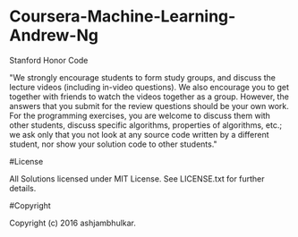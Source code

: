 # Coursera-Machine-Learning-Andrew-Ng

Stanford Honor Code

"We strongly encourage students to form study groups, and discuss the lecture videos (including in-video questions). We also encourage you to get together with friends to watch the videos together as a group. However, the answers that you submit for the review questions should be your own work. For the programming exercises, you are welcome to discuss them with other students, discuss specific algorithms, properties of algorithms, etc.; we ask only that you not look at any source code written by a different student, nor show your solution code to other students."

#License

All Solutions licensed under MIT License. See LICENSE.txt for further details.

#Copyright

Copyright (c) 2016 ashjambhulkar.